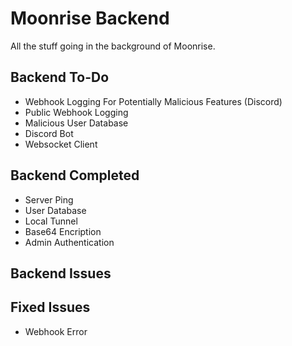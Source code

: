 # Moonrise Backend
All the stuff going in the background of Moonrise.

## Backend To-Do
* Webhook Logging For Potentially Malicious Features (Discord)
* Public Webhook Logging
* Malicious User Database
* Discord Bot
* Websocket Client

## Backend Completed
* Server Ping
* User Database
* Local Tunnel
* Base64 Encription
* Admin Authentication

## Backend Issues

## Fixed Issues
* Webhook Error